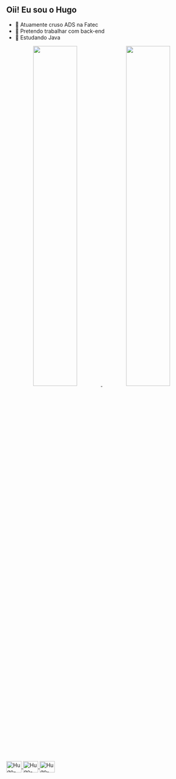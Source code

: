 ## Oii! Eu sou o Hugo

- 🔭 Atuamente cruso ADS na Fatec
- 🌱 Pretendo trabalhar com back-end
- 👯 Estudando Java

<div align="center">
  <a href="https://github.com/0MiniPorrinha">
  <img width="48%" src="https://github-readme-stats.vercel.app/api?username=0MiniPorrinha&show_icons=true&theme=aura&include_all_commits=true&count_private=true"/>
  <img width="48%" src="https://github-readme-stats.vercel.app/api/top-langs/?username=0MiniPorrinha&layout=compact&langs_count=7&theme=aura&count_private=true"/>
</div>
  
  <div style="display: inline_block"><br>
  <img align="center" alt="Hugo-Python" height="30" width="40" src="https://cdn.jsdelivr.net/gh/devicons/devicon/icons/python/python-original.svg">
  <img align="center" alt="Hugo-Js" height="30" width="40" src="https://cdn.jsdelivr.net/gh/devicons/devicon/icons/javascript/javascript-original.svg">
  <img align="center" alt="Hugo-Node" height="30" width="40" src="https://cdn.jsdelivr.net/gh/devicons/devicon/icons/nodejs/nodejs-original.svg">
</div>
  
  ##
